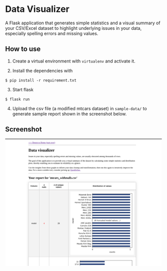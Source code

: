 # Data Visualizer

A Flask application that generates simple statistics and a visual summary of your CSV/Excel dataset to highlight underlying issues in your data, especially spelling errors and missing values. 

## How to use

1. Create a virtual environment with `virtualenv` and activate it. 

2. Install the dependencies with

```{sh}
$ pip install -r requirement.txt
```

3. Start flask

```
$ flask run
```

4. Upload the csv file (a modified mtcars dataset) in `sample-data/` to generate sample report shown in the screenshot below.

## Screenshot

![](./demo-screenshot.png)
